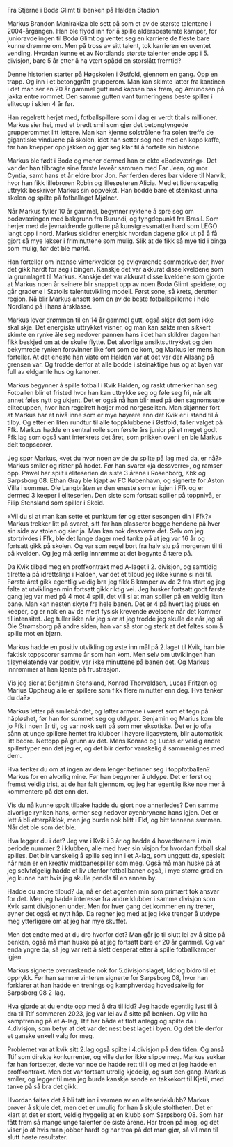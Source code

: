 Fra Stjerne i Bodø Glimt til benken på Halden Stadion 


Markus Brandon Manirakiza ble sett på som et av de største talentene i 2004-årgangen. Han ble flydd inn for å spille aldersbestemte kamper, for junioravdelingen til Bodø Glimt og ventet seg en karriere de fleste bare kunne drømme om. 
Men på tross av sitt talent, tok karrieren en uventet vending. Hvordan kunne et av Nordlands største talenter ende opp i 5. divisjon, bare 5 år etter å ha vært spådd en storslått fremtid?


Denne historien starter på Høgskolen i Østfold, gjennom en gang. Opp en trapp. Og inn i et betonggrått grupperom. 
Man kan skimte latter fra kantinen i det man ser en 20 år gammel gutt med kapsen bak frem, og Amundsen på jakka entre rommet. Den samme gutten vant turneringens beste spiller i elitecup i skien 4 år før. 

Han regelrett herjet med, fotballspillere som i dag er verdt titalls millioner.
 Markus sier hei, med et bredt smil som gjør det betongtyngede grupperommet litt lettere. Man kan kjenne solstrålene fra solen treffe de gigantiske vinduene på skolen, idet han setter seg ned med en kopp kaffe, før han knepper opp jakken og gjør seg klar til å fortelle sin historie. 

Markus ble født i Bodø og mener dermed han er ekte «Bodøværing». Det var der han tilbragte sine første leveår sammen med Far Jean, og mor Cyntia, samt hans et år eldre bror Jon. Før ferden deres bar videre til Narvik, hvor han fikk lillebroren Robin og lillesøsteren Alicia. Med et lidenskapelig uttrykk beskriver Markus sin oppvekst. Han bodde bare et steinkast unna skolen og spilte på fotballaget Mjølner. 

Når Markus fyller 10 år gammel, begynner ryktene å spre seg om bodøværingen med bakgrunn fra Burundi, og tyngdepunkt fra Brasil. Som herjer med de jevnaldrende guttene på kunstgressmatter hard som LEGO langt opp i nord. Markus skildrer energisk hvordan dagene gikk ut på å få gjort så mye lekser i friminuttene som mulig. Slik at de fikk så mye tid i binga som mulig, før det ble mørkt. 

Han forteller om intense vinterkvelder og evigvarende sommerkvelder, hvor det gikk hardt for seg i bingen. Kanskje det var akkurat disse kveldene som la grunnlaget til Markus. 
 Kanskje det var akkurat disse kveldene som gjorde at Markus noen år seinere blir snappet opp av noen Bodø Glimt speidere, og går gradene i Statoils talentutvikling modell. Først sone, så krets, deretter region. Nå blir Markus ansett som en av de beste fotballspillerne i hele Nordland på i hans årsklasse.


Markus lever drømmen til en 14 år gammel gutt, også skjer det som ikke skal skje. Det energiske uttrykket visner, og man kan sakte men sikkert skimte en rynke åle seg nedover pannen hans i det han skildrer dagen han fikk beskjed om at de skulle flytte. Det alvorlige ansiktsuttrykket og den bekymrede rynken forsvinner like fort som de kom, og Markus ler mens han forteller. At det eneste han viste om Halden var at det var der Allsang på grensen var. Og trodde derfor at alle bodde i steinaktige hus og at byen var full av eldgamle hus og kanoner.

Markus begynner å spille fotball i Kvik Halden, og raskt utmerker han seg. Fotballen blir et fristed hvor han kan uttrykke seg og føle seg fri, når alt annet føles nytt og ukjent. Det er også nå han blir med på den sagnomsuste elitecuppen, hvor han regelrett herjer med norgeseliten. 
Man skjønner fort at Markus har et nivå inne som er mye høyrere enn det Kvik er i stand til å tilby. Og etter en liten rundtur til alle toppklubbene i Østfold, faller valget på Ffk. Markus hadde en sentral rolle som første års junior på et meget godt Ffk lag som også vant interkrets det året, som prikken over i en ble Markus delt toppscorer. 


Jeg spør Markus, «vet du hvor noen av de du spilte på lag med da, er nå?» Markus smiler og rister på hodet. Før han svarer «ja dessverre», og ramser opp. Pawel har spilt i eliteserien de siste 3 årene i Rosenborg, Kbk og Sarpsborg 08. Ethan Gray ble kjøpt av FC København, og signerte for Aston Villa i sommer. Ole Langbråten er den eneste som er igjen i Ffk og er dermed 3 keeper i eliteserien. Den siste som fortsatt spiller på toppnivå, er Filip Stensland som spiller i Skeid.  



«Vil du si at man kan sette et punktum før og etter sesongen din i Ffk?» Markus trekker litt på svaret, sitt før han plasserer begge hendene på hver sin side av stolen og sier ja. Man kan nok dessverre det. Selv om jeg stortrivdes i Ffk, ble det lange dager med tanke på at jeg var 16 år og fortsatt gikk på skolen. Og var som regel bort fra halv sju på morgenen til ti på kvelden. Og jeg må ærlig innrømme at det begynte å tære på. 

Da Kvik tilbød meg en proffkontrakt med A-laget i 2. divisjon, og samtidig tilrettela på idrettslinja i Halden, var det et tilbud jeg ikke kunne si nei til. Første året gikk egentlig veldig bra jeg fikk 8 kamper av de 2 fra start og jeg følte at utviklingen min fortsatt gikk riktig vei. Jeg husker fortsatt godt første gang jeg var med på 4 mot 4 spill, det vill si at man spiller på en veldig liten bane. Man kan nesten skyte fra hele banen.  Det er 4 på hvert lag pluss en keeper, og er nok en av de mest fysisk krevende øvelsene når det kommer til intensitet. Jeg tuller ikke når jeg sier at jeg trodde jeg skulle dø når jeg så Ole Strømsborg på andre siden, han var så stor og sterk at det føltes som å spille mot en bjørn. 

Markus hadde en positiv utvikling og øste inn mål på 2.laget til Kvik, han ble faktisk toppscorer samme år som han kom. Men selv om utviklingen han tilsynelatende var positiv, var ikke minuttene på banen det. Og Markus innrømmer at han kjente på frustrasjon. 

Vis jeg sier at Benjamin Stensland, Konrad Thorvaldsen, Lucas Fritzen og Marius Opphaug alle er spillere som fikk flere minutter enn deg. Hva tenker du da?»

 Markus letter på smilebåndet, og løfter armene i været som et tegn på håpløshet, før han for summet seg og utdyper. Benjamin og Marius kom ble jo Ffk i noen år til, og var nokk sett på som mer eksotiske. Det er jo ofte sånn at unge spillere hentet fra klubber i høyere ligasystem, blir automatisk litt bedre. Nettopp på grunn av det. Mens Konrad og Lucas er veldig andre spillertyper enn det jeg er, og det blir derfor vanskelig å sammenlignes med dem. 

Hva tenker du om at ingen av dem lenger befinner seg i toppfotballen? Markus for en alvorlig mine. Før han begynner å utdype. Det er først og fremst veldig trist, at de har falt gjennom, og jeg har egentlig ikke noe mer å kommentere på det enn det. 

Vis du nå kunne spolt tilbake hadde du gjort noe annerledes?  Den samme alvorlige rynken hans, ormer seg nedover øyenbrynene hans igjen. Det er lett å bli etterpåklok, men jeg burde nok blitt i Fkf, og bitt tennene sammen. Når det ble som det ble. 

Hva legger du i det? Jeg var i Kvik i 3 år og hadde 4 hovedtrenere i min periode nummer 2 i klubben, alle med hver sin visjon for hvordan fotball skal spilles. Det blir vanskelig å spille seg inn i et A-lag, som unggutt da, spesielt når man er en kreativ midtbanespiller som meg. Også må man huske på at jeg selvfølgelig hadde et liv utenfor fotballbanen også, i mye større grad en jeg kunne hatt hvis jeg skulle pendla til en annen  by. 

Hadde du andre tilbud? Ja, nå er det agenten min som primært tok ansvar for det. Men jeg hadde interesse fra andre klubber i samme divisjon som Kvik samt divisjonen under. Men for hver gang det kommer en ny trener, øyner det også et nytt håp. Da regner jeg med at jeg ikke trenger å utdype meg ytterligere om at jeg har mye skuffet. 

Men det endte med at du dro hvorfor det? Man går jo til slutt lei av å sitte på benken, også må man huske på at jeg fortsatt bare er 20 år gammel. Og var enda yngre da, så jeg var rett å slett desperat etter å spille fotballkamper igjen.

Markus signerte overraskende nok for 5.divisjonslaget, Idd og bidro til et opprykk. Før han samme vinteren signerte for Sarpsborg 08, hvor han forklarer at han hadde en trenings og kamphverdag hovedsakelig for Sarpsborg 08 2-lag. 

Hva gjorde at du endte opp med å dra til idd? Jeg hadde egentlig lyst til å dra til Ttif sommeren 2023, jeg var lei av å sitte på benken. Og ville ha kamptrening på et A-lag, Ttif har både et flott anlegg og spilte da i 4.divisjon, som betyr at det var det nest best laget i byen. Og det ble derfor et ganske enkelt valg for meg. 

Problemet var at kvik sitt 2.lag også spilte i 4.divisjon på den tiden. Og anså Ttif som direkte konkurrenter, og ville derfor ikke slippe meg. Markus sukker før han fortsetter, dette var noe de hadde rett til i og med at jeg hadde en proffkontrakt. Men det var fortsatt utrolig kjedelig, og surt den gang. Markus smiler, og legger til men jeg burde kanskje sende en takkekort til Kjetil, med tanke på så bra det gikk. 

Hvordan føltes det å bli tatt inn i varmen av en eliteserieklubb? Markus prøver å skjule det, men det er umulig for han å skjule stoltheten. Det er klart at det er stort, veldig hyggelig at en klubb som Sarpsborg 08. Som har fått frem så mange unge talenter de siste årene. Har troen på meg, og det viser jo at hvis man jobber hardt og har troa på det man gjør, så vil man til slutt høste resultater. 







